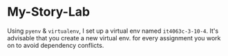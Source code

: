 # My-Story-Lab
Using `pyenv` & `virtualenv`, I set up a virtual env named `it4063c-3-10-4`.
It's advisable that you create a new virtual env. for every assignment you work on to avoid dependency conflicts.
